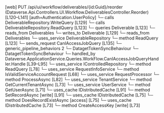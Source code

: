 [web] PUT /api/ui/workflow/deliverables/{id:Guid}/reorder  (Dataverse.Api.Controllers.UI.Workflow.DeliverablesController.Reorder)  [L120–L141] [auth=Authentication.UserPolicy]
  └─ calls DeliverableRepository.WriteQuery [L129]
  └─ calls DeliverableRepository.ReadQuery [L123]
  └─ queries Deliverable [L123]
    └─ reads_from Deliverables
  └─ writes_to Deliverable [L129]
    └─ reads_from Deliverables
  └─ uses_service DeliverableRepository
    └─ method ReadQuery [L123]
  └─ sends_request CanIAccessJobQuery [L135]
    └─ generic_pipeline_behaviors 2
      └─ DatagetTokenSyncBehaviour
      └─ DatagetTokenSyncBehaviour
    └─ handled_by Dataverse.ApplicationService.Queries.WorkFlow.CanIAccessJobQueryHandler.Handle [L39–L95]
      └─ uses_service IControlledRepository<Job>
        └─ method ReadQuery [L78]
      └─ uses_service RequestInfoService
        └─ method IsValidServiceAccountRequest [L68]
      └─ uses_service RequestProcessor
        └─ method ProcessAsync [L82]
      └─ uses_service TenantService
        └─ method GetCurrentTenantAsync [L73]
      └─ uses_service UserService
        └─ method GetUserAsync [L71]
      └─ uses_cache IDistributedCache [L91]
        └─ method SetRecordAsync [write] [L91]
      └─ uses_cache IDistributedCache [L75]
        └─ method DoesRecordExistAsync [access] [L75]
      └─ uses_cache IDistributedCache [L73]
        └─ method CreateAccessKey [write] [L73]

